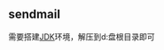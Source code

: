 sendmail
------------
需要搭建[JDK](http://jingyan.baidu.com/article/f96699bb8b38e0894e3c1bef.html)环境，解压到d:盘根目录即可
